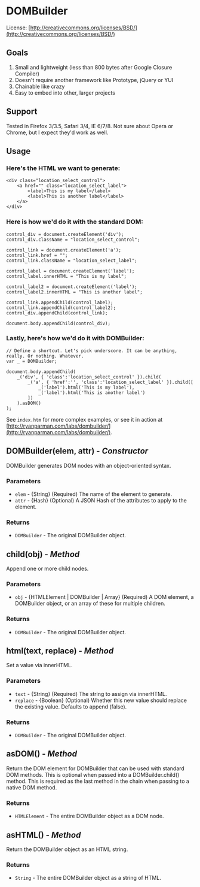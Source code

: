 # DOMBuilder
License: [http://creativecommons.org/licenses/BSD/](http://creativecommons.org/licenses/BSD/)

## Goals

1. Small and lightweight (less than 800 bytes after Google Closure Compiler)
2. Doesn't require another framework like Prototype, jQuery or YUI
3. Chainable like crazy
4. Easy to embed into other, larger projects

## Support

Tested in Firefox 3/3.5, Safari 3/4, IE 6/7/8. Not sure about Opera or Chrome, but I expect they'd work as well.

## Usage

### Here's the HTML we want to generate:

	<div class="location_select_control">
	    <a href="" class="location_select_label">
	        <label>This is my label</label>
	        <label>This is another label</label>
	    </a>
	</div>

### Here is how we'd do it with the standard DOM:

	control_div = document.createElement('div');
	control_div.className = "location_select_control";

	control_link = document.createElement('a');
	control_link.href = "";
	control_link.className = "location_select_label";

	control_label = document.createElement('label');
	control_label.innerHTML = "This is my label";

	control_label2 = document.createElement('label');
	control_label2.innerHTML = "This is another label";

	control_link.appendChild(control_label);
	control_link.appendChild(control_label2);
	control_div.appendChild(control_link);

	document.body.appendChild(control_div);

### Lastly, here's how we'd do it with DOMBuilder:

	// Define a shortcut. Let's pick underscore. It can be anything, really. Or nothing. Whatever.
	var _ = DOMBuilder;

	document.body.appendChild(
	    _('div', { 'class':'location_select_control' }).child(
	        _('a', { 'href':'', 'class':'location_select_label' }).child([
	            _('label').html('This is my label'),
	            _('label').html('This is another label')
	        ])
	    ).asDOM()
	);

See `index.htm` for more complex examples, or see it in action at [http://ryanparman.com/labs/dombuilder/](http://ryanparman.com/labs/dombuilder/).

## DOMBuilder(elem, attr) - _Constructor_

DOMBuilder generates DOM nodes with an object-oriented syntax.

### Parameters

* `elem` - {String} (Required) The name of the element to generate.
* `attr` - {Hash} (Optional) A JSON Hash of the attributes to apply to the element.

### Returns

* `DOMBuilder` - The original DOMBuilder object.


## child(obj) - _Method_

Append one or more child nodes.

### Parameters

* `obj` - {HTMLElement | DOMBuilder | Array} (Required) A DOM element, a DOMBuilder object, or an array of these for multiple children.

### Returns

* `DOMBuilder` - The original DOMBuilder object.


## html(text, replace) - _Method_

Set a value via innerHTML.

### Parameters

* `text` - {String} (Required) The string to assign via innerHTML.
* `replace` - {Boolean} (Optional) Whether this new value should replace the existing value. Defaults to append (false).

### Returns

* `DOMBuilder` - The original DOMBuilder object.


## asDOM() - _Method_

Return the DOM element for DOMBuilder that can be used with standard DOM methods. This is optional when passed into a DOMBuilder.child() method. This is required as the last method in the chain when passing to a native DOM method.

### Returns

* `HTMLElement` - The entire DOMBuilder object as a DOM node.


## asHTML() - _Method_

Return the DOMBuilder object as an HTML string.

### Returns

* `String` - The entire DOMBuilder object as a string of HTML.
